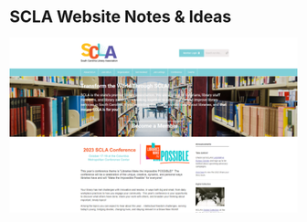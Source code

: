 # SCLA Website Notes & Ideas

[![scla homepage](https://github.com/cwrightlibrary/scla/blob/main/assets/read_me/scla_home_page.png?raw=true)](https://www.scla.org/)
